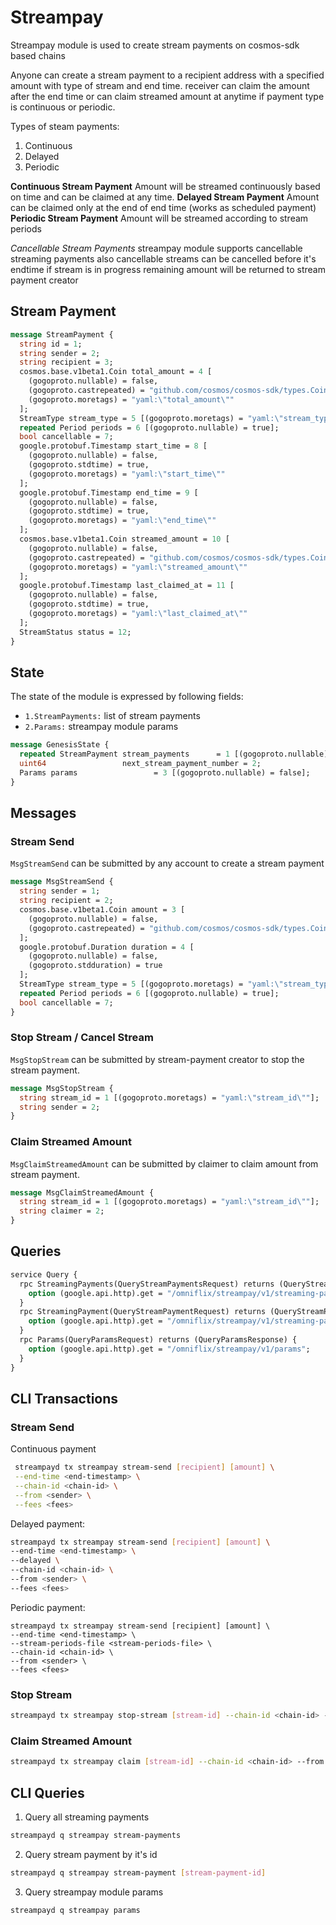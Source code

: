 # Streampay
Streampay module is used to create stream payments on cosmos-sdk based chains

Anyone can create a stream payment to a recipient address with a specified amount with type of stream and end time.
receiver can claim the amount after the end time or can claim streamed amount at anytime if payment type is continuous or periodic.

Types of steam payments:
1. Continuous
2. Delayed
3. Periodic

**Continuous Stream Payment**
  Amount will be streamed continuously based on time and can be claimed at any time.
**Delayed Stream Payment**
  Amount can be claimed only at the end of end time (works as scheduled payment)
**Periodic Stream Payment**
  Amount will be streamed according to stream periods

_Cancellable Stream Payments_
 streampay module supports cancellable streaming payments also cancellable streams can be cancelled before it's endtime
 if stream is in progress remaining amount will be returned to stream payment creator

## Stream Payment
```protobuf
message StreamPayment {
  string id = 1;
  string sender = 2;
  string recipient = 3;
  cosmos.base.v1beta1.Coin total_amount = 4 [
    (gogoproto.nullable) = false,
    (gogoproto.castrepeated) = "github.com/cosmos/cosmos-sdk/types.Coin",
    (gogoproto.moretags) = "yaml:\"total_amount\""
  ];
  StreamType stream_type = 5 [(gogoproto.moretags) = "yaml:\"stream_type\""];
  repeated Period periods = 6 [(gogoproto.nullable) = true];
  bool cancellable = 7;
  google.protobuf.Timestamp start_time = 8 [
    (gogoproto.nullable) = false,
    (gogoproto.stdtime) = true,
    (gogoproto.moretags) = "yaml:\"start_time\""
  ];
  google.protobuf.Timestamp end_time = 9 [
    (gogoproto.nullable) = false,
    (gogoproto.stdtime) = true,
    (gogoproto.moretags) = "yaml:\"end_time\""
  ];
  cosmos.base.v1beta1.Coin streamed_amount = 10 [
    (gogoproto.nullable) = false,
    (gogoproto.castrepeated) = "github.com/cosmos/cosmos-sdk/types.Coin",
    (gogoproto.moretags) = "yaml:\"streamed_amount\""
  ];
  google.protobuf.Timestamp last_claimed_at = 11 [
    (gogoproto.nullable) = false,
    (gogoproto.stdtime) = true,
    (gogoproto.moretags) = "yaml:\"last_claimed_at\""
  ];
  StreamStatus status = 12;
}
```

## State
The state of the module is expressed by following fields:

- `1.StreamPayments:` list of stream payments
- `2.Params:` streampay module params

```protobuf
message GenesisState {
  repeated StreamPayment stream_payments      = 1 [(gogoproto.nullable) = false];
  uint64                 next_stream_payment_number = 2;
  Params params                 = 3 [(gogoproto.nullable) = false];
}
```

## Messages 

### Stream Send
`MsgStreamSend` can be submitted by any account to create a stream payment 
```protobuf
message MsgStreamSend {
  string sender = 1;
  string recipient = 2;
  cosmos.base.v1beta1.Coin amount = 3 [
    (gogoproto.nullable) = false,
    (gogoproto.castrepeated) = "github.com/cosmos/cosmos-sdk/types.Coin"
  ];
  google.protobuf.Duration duration = 4 [
    (gogoproto.nullable) = false,
    (gogoproto.stdduration) = true
  ];
  StreamType stream_type = 5 [(gogoproto.moretags) = "yaml:\"stream_type\""];
  repeated Period periods = 6 [(gogoproto.nullable) = true];
  bool cancellable = 7;
}
```
### Stop Stream / Cancel Stream
`MsgStopStream` can be submitted by stream-payment creator to stop the stream payment.
```protobuf
message MsgStopStream {
  string stream_id = 1 [(gogoproto.moretags) = "yaml:\"stream_id\""];
  string sender = 2;
}
```

### Claim Streamed Amount
`MsgClaimStreamedAmount` can be submitted by claimer to claim amount from stream payment.
```protobuf
message MsgClaimStreamedAmount {
  string stream_id = 1 [(gogoproto.moretags) = "yaml:\"stream_id\""];
  string claimer = 2;
}
```
## Queries
```protobuf
service Query {
  rpc StreamingPayments(QueryStreamPaymentsRequest) returns (QueryStreamPaymentsResponse) {
    option (google.api.http).get = "/omniflix/streampay/v1/streaming-payments";
  }
  rpc StreamingPayment(QueryStreamPaymentRequest) returns (QueryStreamPaymentResponse) {
    option (google.api.http).get = "/omniflix/streampay/v1/streaming-payments/{id}";
  }
  rpc Params(QueryParamsRequest) returns (QueryParamsResponse) {
    option (google.api.http).get = "/omniflix/streampay/v1/params";
  }
}
```

## CLI Transactions

### Stream Send
Continuous payment
```bash
 streampayd tx streampay stream-send [recipient] [amount] \
 --end-time <end-timestamp> \
 --chain-id <chain-id> \
 --from <sender> \
 --fees <fees>
```

Delayed payment:
```bash
streampayd tx streampay stream-send [recipient] [amount] \
--end-time <end-timestamp> \
--delayed \
--chain-id <chain-id> \
--from <sender> \
--fees <fees>
```
Periodic payment:
```shell
streampayd tx streampay stream-send [recipient] [amount] \
--end-time <end-timestamp> \
--stream-periods-file <stream-periods-file> \
--chain-id <chain-id> \
--from <sender> \
--fees <fees>
```

### Stop Stream
```bash
streampayd tx streampay stop-stream [stream-id] --chain-id <chain-id> --from <sender> --fees <fees>
```
### Claim Streamed Amount
```bash
streampayd tx streampay claim [stream-id] --chain-id <chain-id> --from <sender> --fees <fees>
```

## CLI Queries
1. Query all streaming payments
```bash
streampayd q streampay stream-payments
```
2. Query stream payment by it's id
```bash
streampayd q streampay stream-payment [stream-payment-id]
```
3. Query streampay module params
```bash
streampayd q streampay params
```
